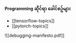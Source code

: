**Programming ဆိုင်ရာ ခေါင်စဥ်များ**

- [[tensorflow-topics]]
- [[pytorch-topics]]


![[debugging-manifesto.pdf]]
